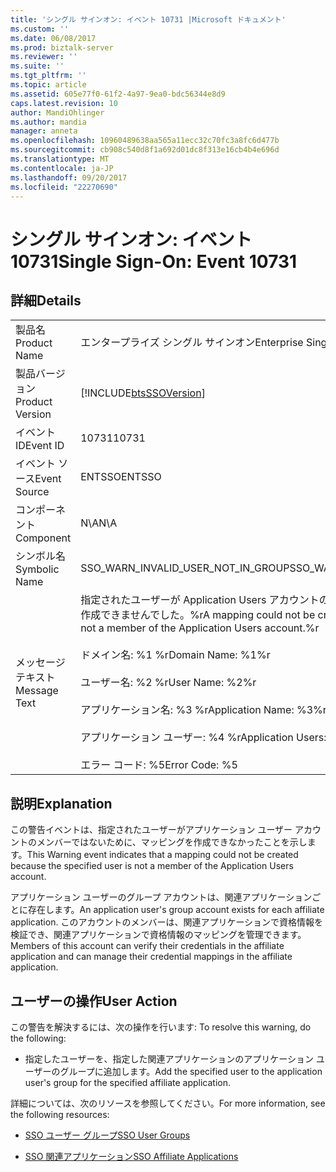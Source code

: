 ```yaml
---
title: 'シングル サインオン: イベント 10731 |Microsoft ドキュメント'
ms.custom: ''
ms.date: 06/08/2017
ms.prod: biztalk-server
ms.reviewer: ''
ms.suite: ''
ms.tgt_pltfrm: ''
ms.topic: article
ms.assetid: 605e77f0-61f2-4a97-9ea0-bdc56344e8d9
caps.latest.revision: 10
author: MandiOhlinger
ms.author: mandia
manager: anneta
ms.openlocfilehash: 10960489638aa565a11ecc32c70fc3a8fc6d477b
ms.sourcegitcommit: cb908c540d8f1a692d01dc8f313e16cb4b4e696d
ms.translationtype: MT
ms.contentlocale: ja-JP
ms.lasthandoff: 09/20/2017
ms.locfileid: "22270690"
---
```

# <a name="single-sign-on-event-10731"></a><span data-ttu-id="01db1-102">シングル サインオン: イベント 10731</span><span class="sxs-lookup"><span data-stu-id="01db1-102">Single Sign-On: Event 10731</span></span>
## <a name="details"></a><span data-ttu-id="01db1-103">詳細</span><span class="sxs-lookup"><span data-stu-id="01db1-103">Details</span></span>  
  
|||  
|-|-|  
|<span data-ttu-id="01db1-104">製品名</span><span class="sxs-lookup"><span data-stu-id="01db1-104">Product Name</span></span>|<span data-ttu-id="01db1-105">エンタープライズ シングル サインオン</span><span class="sxs-lookup"><span data-stu-id="01db1-105">Enterprise Single Sign-On</span></span>|  
|<span data-ttu-id="01db1-106">製品バージョン</span><span class="sxs-lookup"><span data-stu-id="01db1-106">Product Version</span></span>|[!INCLUDE[btsSSOVersion](../includes/btsssoversion-md.md)]|  
|<span data-ttu-id="01db1-107">イベント ID</span><span class="sxs-lookup"><span data-stu-id="01db1-107">Event ID</span></span>|<span data-ttu-id="01db1-108">10731</span><span class="sxs-lookup"><span data-stu-id="01db1-108">10731</span></span>|  
|<span data-ttu-id="01db1-109">イベント ソース</span><span class="sxs-lookup"><span data-stu-id="01db1-109">Event Source</span></span>|<span data-ttu-id="01db1-110">ENTSSO</span><span class="sxs-lookup"><span data-stu-id="01db1-110">ENTSSO</span></span>|  
|<span data-ttu-id="01db1-111">コンポーネント</span><span class="sxs-lookup"><span data-stu-id="01db1-111">Component</span></span>|<span data-ttu-id="01db1-112">N\A</span><span class="sxs-lookup"><span data-stu-id="01db1-112">N\A</span></span>|  
|<span data-ttu-id="01db1-113">シンボル名</span><span class="sxs-lookup"><span data-stu-id="01db1-113">Symbolic Name</span></span>|<span data-ttu-id="01db1-114">SSO_WARN_INVALID_USER_NOT_IN_GROUP</span><span class="sxs-lookup"><span data-stu-id="01db1-114">SSO_WARN_INVALID_USER_NOT_IN_GROUP</span></span>|  
|<span data-ttu-id="01db1-115">メッセージ テキスト</span><span class="sxs-lookup"><span data-stu-id="01db1-115">Message Text</span></span>|<span data-ttu-id="01db1-116">指定されたユーザーが Application Users アカウントのメンバーではないため、マッピングを作成できませんでした。%r</span><span class="sxs-lookup"><span data-stu-id="01db1-116">A mapping could not be created because the specified user is not a member of the Application Users account.%r</span></span><br /><br /> <span data-ttu-id="01db1-117">ドメイン名: %1 %r</span><span class="sxs-lookup"><span data-stu-id="01db1-117">Domain Name: %1%r</span></span><br /><br /> <span data-ttu-id="01db1-118">ユーザー名: %2 %r</span><span class="sxs-lookup"><span data-stu-id="01db1-118">User Name: %2%r</span></span><br /><br /> <span data-ttu-id="01db1-119">アプリケーション名: %3 %r</span><span class="sxs-lookup"><span data-stu-id="01db1-119">Application Name: %3%r</span></span><br /><br /> <span data-ttu-id="01db1-120">アプリケーション ユーザー: %4 %r</span><span class="sxs-lookup"><span data-stu-id="01db1-120">Application Users: %4%r</span></span><br /><br /> <span data-ttu-id="01db1-121">エラー コード: %5</span><span class="sxs-lookup"><span data-stu-id="01db1-121">Error Code: %5</span></span>|  
  
## <a name="explanation"></a><span data-ttu-id="01db1-122">説明</span><span class="sxs-lookup"><span data-stu-id="01db1-122">Explanation</span></span>  
 <span data-ttu-id="01db1-123">この警告イベントは、指定されたユーザーがアプリケーション ユーザー アカウントのメンバーではないために、マッピングを作成できなかったことを示します。</span><span class="sxs-lookup"><span data-stu-id="01db1-123">This Warning event indicates that a mapping could not be created because the specified user is not a member of the Application Users account.</span></span>  
  
 <span data-ttu-id="01db1-124">アプリケーション ユーザーのグループ アカウントは、関連アプリケーションごとに存在します。</span><span class="sxs-lookup"><span data-stu-id="01db1-124">An application user's group account exists for each affiliate application.</span></span> <span data-ttu-id="01db1-125">このアカウントのメンバーは、関連アプリケーションで資格情報を検証でき、関連アプリケーションで資格情報のマッピングを管理できます。</span><span class="sxs-lookup"><span data-stu-id="01db1-125">Members of this account can verify their credentials in the affiliate application and can manage their credential mappings in the affiliate application.</span></span>  
  
## <a name="user-action"></a><span data-ttu-id="01db1-126">ユーザーの操作</span><span class="sxs-lookup"><span data-stu-id="01db1-126">User Action</span></span>  
 <span data-ttu-id="01db1-127">この警告を解決するには、次の操作を行います: </span><span class="sxs-lookup"><span data-stu-id="01db1-127">To resolve this warning, do the following:</span></span>  
  
-   <span data-ttu-id="01db1-128">指定したユーザーを、指定した関連アプリケーションのアプリケーション ユーザーのグループに追加します。</span><span class="sxs-lookup"><span data-stu-id="01db1-128">Add the specified user to the application user's group for the specified affiliate application.</span></span>  
  
 <span data-ttu-id="01db1-129">詳細については、次のリソースを参照してください。</span><span class="sxs-lookup"><span data-stu-id="01db1-129">For more information, see the following resources:</span></span>  
  
-   [<span data-ttu-id="01db1-130">SSO ユーザー グループ</span><span class="sxs-lookup"><span data-stu-id="01db1-130">SSO User Groups</span></span>](../core/sso-user-groups.md)  
  
-   [<span data-ttu-id="01db1-131">SSO 関連アプリケーション</span><span class="sxs-lookup"><span data-stu-id="01db1-131">SSO Affiliate Applications</span></span>](../core/sso-affiliate-applications.md)